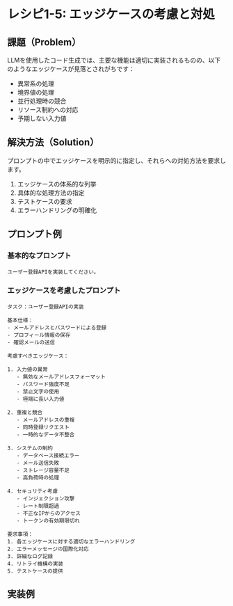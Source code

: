# レシピ1-5: エッジケースの考慮と対処

## 課題（Problem）
LLMを使用したコード生成では、主要な機能は適切に実装されるものの、以下のようなエッジケースが見落とされがちです：

- 異常系の処理
- 境界値の処理
- 並行処理時の競合
- リソース制約への対応
- 予期しない入力値

## 解決方法（Solution）
プロンプトの中でエッジケースを明示的に指定し、それらへの対処方法を要求します。

1. エッジケースの体系的な列挙
2. 具体的な処理方法の指定
3. テストケースの要求
4. エラーハンドリングの明確化

## プロンプト例

### 基本的なプロンプト
```
ユーザー登録APIを実装してください。
```

### エッジケースを考慮したプロンプト
```
タスク：ユーザー登録APIの実装

基本仕様：
- メールアドレスとパスワードによる登録
- プロフィール情報の保存
- 確認メールの送信

考慮すべきエッジケース：

1. 入力値の異常
   - 無効なメールアドレスフォーマット
   - パスワード強度不足
   - 禁止文字の使用
   - 極端に長い入力値

2. 重複と競合
   - メールアドレスの重複
   - 同時登録リクエスト
   - 一時的なデータ不整合

3. システムの制約
   - データベース接続エラー
   - メール送信失敗
   - ストレージ容量不足
   - 高負荷時の処理

4. セキュリティ考慮
   - インジェクション攻撃
   - レート制限超過
   - 不正なIPからのアクセス
   - トークンの有効期限切れ

要求事項：
1. 各エッジケースに対する適切なエラーハンドリング
2. エラーメッセージの国際化対応
3. 詳細なログ記録
4. リトライ機構の実装
5. テストケースの提供
```

## 実装例